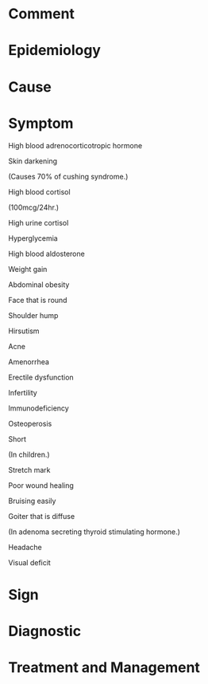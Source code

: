 # Comment

# Epidemiology

# Cause

# Symptom

High blood adrenocorticotropic hormone

Skin darkening

(Causes 70% of cushing syndrome.)

High blood cortisol

(100mcg/24hr.)

High urine cortisol

Hyperglycemia

High blood aldosterone

Weight gain

Abdominal obesity

Face that is round

Shoulder hump

Hirsutism

Acne

Amenorrhea

Erectile dysfunction

Infertility

Immunodeficiency

Osteoperosis

Short

(In children.)

Stretch mark

Poor wound healing

Bruising easily

Goiter that is diffuse

(In adenoma secreting thyroid stimulating hormone.)

Headache

Visual deficit

# Sign

# Diagnostic

# Treatment and Management
